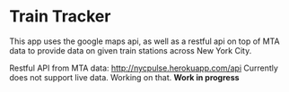 # Train Tracker

This app uses the google maps api, as well as a restful api on top of MTA data to provide data on given train stations across New York City.

Restful API from MTA data: http://nycpulse.herokuapp.com/api
Currently does not support live data. Working on that. 
**Work in progress**